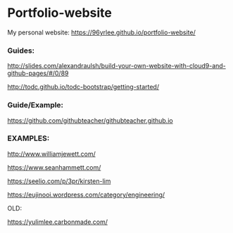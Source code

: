 # Portfolio-website
My personal website: https://96yrlee.github.io/portfolio-website/


### Guides:

http://slides.com/alexandraulsh/build-your-own-website-with-cloud9-and-github-pages/#/0/89


http://todc.github.io/todc-bootstrap/getting-started/


### Guide/Example:

https://github.com/githubteacher/githubteacher.github.io


### EXAMPLES:

http://www.williamjewett.com/

https://www.seanhammett.com/

https://seelio.com/p/3pr/kirsten-lim

https://eujinooi.wordpress.com/category/engineering/


OLD:

https://yulimlee.carbonmade.com/
